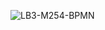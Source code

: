 ![LB3-M254-BPMN](https://github.com/Campus-Castolo/M254/assets/125958687/5b99965a-7729-42fc-9b4f-b41157de3205)
